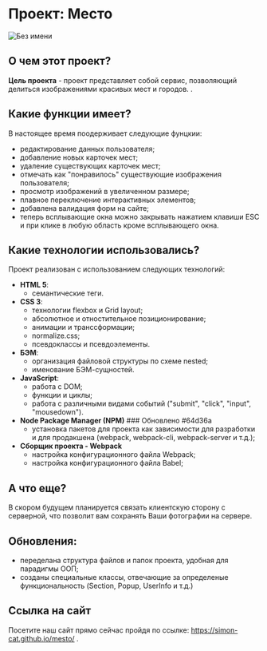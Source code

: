 # Проект: Место

![Без имени](https://user-images.githubusercontent.com/110557132/195916031-c0cf1c30-424d-47af-8e36-533395b7ded8.png)

## О чем этот проект?

**Цель проекта** - проект представляет собой сервис, позволяющий делиться изображениями красивых мест и городов. .

## Какие функции имеет?

В настоящее время поодерживает следующие фунцкии:

- редактирование данных пользователя;
- добавление новых карточек мест;
- удаление существующих карточек мест;
- отмечать как "понравилось" существующие изображения пользователя;
- просмотр изображений в увеличенном размере;
- плавное переключение интерактивных элементов;
- добавлена валидация форм на сайте;
- теперь всплывающие окна можно закрывать нажатием клавиши ESC и при клике в любую область кроме всплывающего окна.

## Какие технологии использовались?

Проект реализован с использованием следующих технологий:

- **HTML 5**:
  - семантические теги.
- **CSS 3**:
  - технологии flexbox и Grid layout;
  - абсолютное и отностительное позиционирование;
  - анимации и транссформации;
  - normalize.css;
  - псевдоклассы и псевдоэлементы.
- **БЭМ**:
  - организация файловой структуры по схеме nested;
  - именование БЭМ-сущностей.
- **JavaScript**:
  - работа с DOM;
  - функции и циклы;
  - работа с различными видами событий ("submit", "click", "input", "mousedown").
- **Node Package Manager (NPM)** ### Обновлено #64d36a
  - установка пакетов для проекта как зависимости для разработки и для продакшена (webpack, webpack-cli, webpack-server и т.д.);
- **Сборщик проекта - Webpack**
  - настройка конфигурационного файла Webpack;
  - настройка конфигурационного файла Babel;

## А что еще?

В скором будущем планируется связать клиентскую сторону с серверной, что позволит вам сохранять Ваши фотографии на сервере.

## Обновления:

- переделана структура файлов и папок проекта, удобная для парадигмы ООП;
- созданы специальные классы, отвечающие за определеные функциональность (Section, Popup, UserInfo и т.д.)

## Ссылка на сайт

Посетите наш сайт прямо сейчас пройдя по ссылке: https://simon-cat.github.io/mesto/ .
